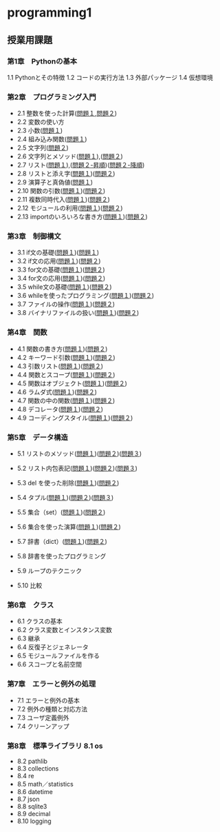 # programming1
## 授業用課題
### 第1章　Pythonの基本
 1.1 Pythonとその特徴
 1.2 コードの実行方法
 1.3 外部パッケージ
 1.4 仮想環境
### 第2章　プログラミング入門
* 2.1 整数を使った計算([問題１](chapter2/2_1_1.py),[問題２](chapter2/2_1_2.py))
* 2.2 変数の使い方
* 2.3 小数([問題１](chapter2/Q2_3_1.py))
* 2.4 組み込み関数([問題１](chapter2/Q2_4_1.py))
* 2.5 文字列([問題２](chapter2/Q2_5_2.py))
* 2.6 文字列とメソッド([問題１](chapter2/Q2_6_1.py)),([問題２](chapter2/Q2_6_2.py))
* 2.7 リスト([問題１](chapter2/Q2_7_1.py)),([問題２-昇順](chapter2/Q2_7_2.py))([問題２-降順](chapter2/Q2_7_2_2.py))
* 2.8 リストと添え字([問題１](chapter2/Q2_8_1.py))([問題２](chapter2/Q2_8_2.py))
* 2.9 演算子と真偽値([問題１](chapter2/Q2_9_1.py))
* 2.10 関数の引数([問題１](chapter2/Q2_10_1.py))([問題２](chapter2/Q2_10_2.py))
* 2.11 複数同時代入([問題１](chapter2/Q2_11_1.py))([問題２](chapter2/Q2_11_2.py))
* 2.12 モジュールの利用([問題１](chapter2/Q2_12_1.py))([問題２](chapter2/Q2_12_2.py))
* 2.13 importのいろいろな書き方([問題１](chapter2/Q2_13_1.py))([問題２](chapter2/Q2_13_2.py))
### 第3章　制御構文
* 3.1 if文の基礎([問題１](chapter3/Q3_1_1.py))([問題１](chapter3/Q3_1_2.py))
* 3.2 if文の応用([問題１](chapter3/Q3_2_1.py))([問題２](chapter3/Q3_2_2.py))
* 3.3 for文の基礎([問題１](chapter3/Q3_3_1.py))([問題２](chapter3/Q3_3_2.py))
* 3.4 for文の応用([問題１](chapter3/Q3_4_1.py))([問題２](chapter3/Q3_4_2.py))
* 3.5 while文の基礎([問題１](chapter3/Q3_5_1.py))([問題２](chapter3/Q3_5_2.py))
* 3.6 whileを使ったプログラミング([問題１](chapter3/Q3_6_1.py))([問題２](chapter3/Q3_6_2.py))
* 3.7 ファイルの操作([問題１](chapter3/Q3_7_1.py))([問題２](chapter3/Q3_7_2.py))
* 3.8 バイナリファイルの扱い([問題１](chapter3/Q3_8_1.py))([問題２](chapter3/Q3_8_2.py))
### 第4章　関数
* 4.1 関数の書き方([問題１](chapter4/Q4_1_1.py))([問題２](chapter4/Q4_1_2.py))
* 4.2 キーワード引数([問題１](chapter4/Q4_2_1.py))([問題２](chapter4/Q4_2_2.py))
* 4.3 引数リスト([問題１](chapter4/Q4_3_1.py))([問題２](chapter4/Q4_3_2.py))
* 4.4 関数とスコープ([問題１](chapter4/Q4_4_1.py))([問題２](chapter4/Q4_4_2.py))
* 4.5 関数はオブジェクト([問題１](chapter4/Q4_5_1.py))([問題２](chapter4/Q4_5_2.py))
* 4.6 ラムダ式([問題１](chapter4/Q4_6_1.py))([問題２](chapter4/Q4_6_2.py))
* 4.7 関数の中の関数([問題１](chapter4/Q4_7_1.py))([問題２](chapter4/Q4_7_2.py))
* 4.8 デコレータ([問題１](chapter4/Q4_8_1.py))([問題２](chapter4/Q4_8_2.py))
* 4.9 コーディングスタイル([問題１](chapter4/Q4_9_1.py))([問題２](chapter4/Q4_9_2.py))
### 第5章　データ構造
* 5.1 リストのメソッド([問題１](chapter5/Q5_1_1.py))([問題２](chapter5/Q5_1_2.py))([問題３](chapter5/Q5_1_3.py))
* 5.2 リスト内包表記([問題１](chapter5/Q5_2_1.py))([問題２](chapter5/Q5_2_2.py))([問題３](chapter5/Q5_2_3.py))
* 5.3 del を使った削除([問題１](chapter5/Q5_3_1.py))([問題２](chapter5/Q5_3_2.py))
* 5.4 タプル([問題１](chapter5/Q5_4_1.py))([問題２](chapter5/Q5_4_2.py))([問題３](chapter5/Q5_4_3.py))
* 5.5 集合（set）([問題１](chapter5/Q5_5_1.py))([問題２](chapter5/Q5_5_2.py))
* 5.6 集合を使った演算([問題１](chapter5/Q5_6_1.py))([問題２](chapter5/Q5_6_2.py))

* 5.7 辞書（dict）([問題１](chapter5/Q5_7_1.py))([問題２](chapter5/Q5_7_2.py))

* 5.8 辞書を使ったプログラミング
* 5.9 ループのテクニック
* 5.10 比較
### 第6章　クラス
* 6.1 クラスの基本
* 6.2 クラス変数とインスタンス変数
* 6.3 継承
* 6.4 反復子とジェネレータ
* 6.5 モジュールファイルを作る
* 6.6 スコープと名前空間
### 第7章　エラーと例外の処理
* 7.1 エラーと例外の基本
* 7.2 例外の種類と対応方法
* 7.3 ユーザ定義例外
* 7.4 クリーンアップ
### 第8章　標準ライブラリ 8.1 os
* 8.2 pathlib
* 8.3 collections
* 8.4 re
* 8.5 math／statistics
* 8.6 datetime
* 8.7 json
* 8.8 sqlite3
* 8.9 decimal
* 8.10 logging
